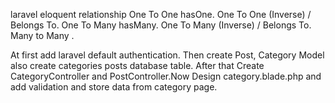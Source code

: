 laravel eloquent relationship
One To One hasOne.
One To One (Inverse) / Belongs To.
One To Many hasMany.
One To Many (Inverse) / Belongs To.
Many to Many .

At first add laravel default authentication. Then create Post, Category Model also create categories posts database table. After that Create CategoryController and PostController.Now Design category.blade.php and add validation and store data from category page.
